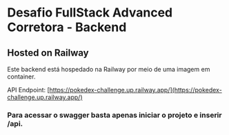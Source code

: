 # Desafio FullStack Advanced Corretora - Backend

## Hosted on Railway

Este backend está hospedado na Railway por meio de uma imagem em container.

API Endpoint: [https://pokedex-challenge.up.railway.app/](https://pokedex-challenge.up.railway.app/)

### Para acessar o swagger basta apenas iniciar o projeto e inserir /api.

